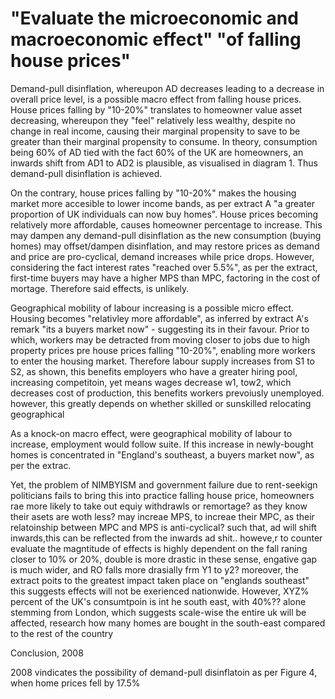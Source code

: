 # "Evaluate the microeconomic and macroeconomic effect" "of falling house prices"

Demand-pull disinflation, whereupon AD decreases leading to a decrease in overall price level, is a possible macro effect from falling house prices. House prices falling by "10-20%" translates to homeowner value asset decreasing, whereupon they "feel" relatively less wealthy, despite no change in real income, causing their marginal propensity to save to be greater than their marginal propensity to consume. In theory, consumption being 60% of AD tied with the fact 60% of the UK are homeowners, an inwards shift from AD1 to AD2 is plausible, as visualised in diagram 1. Thus demand-pull disinflation is achieved.

On the contrary, house prices falling by "10-20%" makes the housing market more accesible to lower income bands, as per extract A "a greater proportion of UK individuals can now buy homes". House prices becoming relatively more affordable, causes homeowner percentage to increase. This may dampen any demand-pull disinflation as the new consumption (buying homes) may offset/dampen disinflation, and may restore prices as demand and price are pro-cyclical, demand increases while price drops. However, considering the fact interest rates "reached over 5.5%", as per the extract, first-time buyers may have a higher MPS than MPC, factoring in the cost of mortage. Therefore said effects, is unlikely.

Geographical mobility of labour increasing is a possible micro effect. Housing becomes "relativley more affordable", as inferred by extract A's remark "its a buyers market now" - suggesting its in their favour. Prior to which, workers may be detracted from moving closer to jobs due to high property prices pre house prices falling "10-20%", enabling more workers to enter the housing market. Therefore labour supply increases from S1 to S2, as shown, this benefits employers who have a greater hiring pool, increasing competitoin, yet means wages decrease w1, tow2, which decreases cost of production, this benefits workers prevoiusly unemployed. however, this greatly depends on whether skilled or sunskilled relocating geographical

As a knock-on macro effect, were geographical mobility of labour to increase, employment would follow suite. If this increase in newly-bought homes is concentrated in "England's southeast, a buyers market now", as per the extrac.

Yet, the problem of NIMBYISM and government failure due to rent-seekign politicians fails to bring this into practice
falling house price, homeowners rae more likely to take out equiy withdrawls or remortage? as they know their asets are woth less? may increae MPS, to increae their MPC, as their relatoinship between MPC and MPS is anti-cyclical?
such that, ad will shift inwards,this can be reflected from the inwards ad shit..  howeve,r to counter evaluate the magntitude of effects is highly dependent on the fall raning closer to 10% or 20%, double is more drastic in these sense, engative gap is much wider, and RO falls more drasially frm Y1 to y2? moreover, the extract poits to the greatest impact taken place on "englands southeast" this suggests effects will not be exerienced nationwide. However, XYZ% percent of the UK's consumtpoin is int he south east, with 40%?? alone stemming from London, which suggests scale-wise the entire uk will be affected, research how many homes are bought in the south-east compared to the rest of the country

Conclusion, 2008

2008 vindicates the possibility of demand-pull disinflatoin as per Figure 4, when home prices fell by 17.5%
